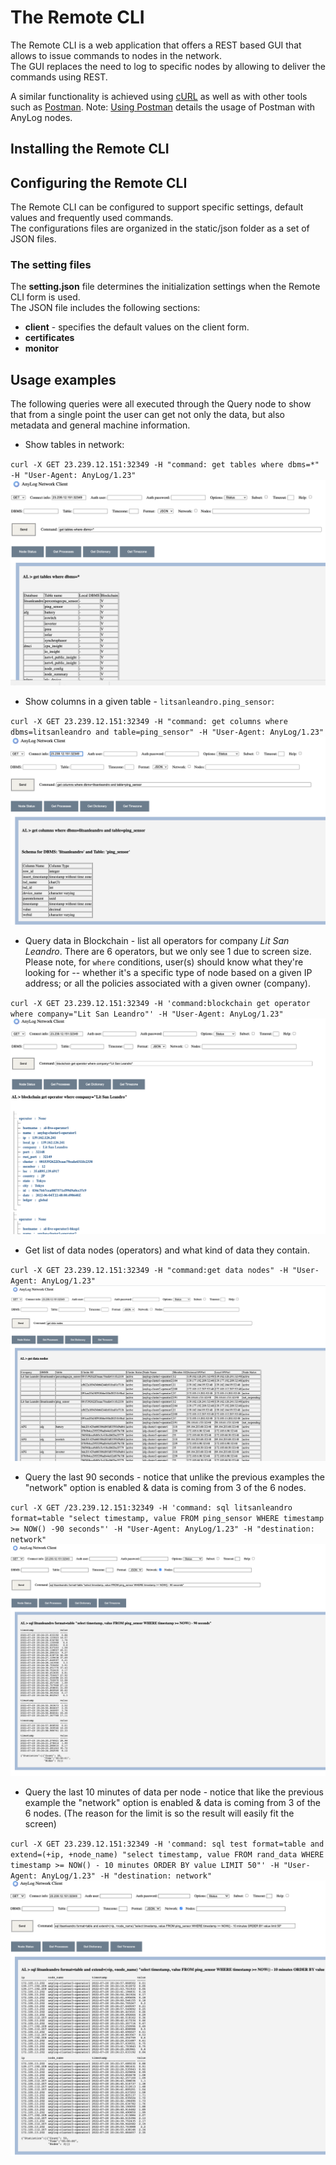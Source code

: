 # The Remote CLI

The Remote CLI is a web application that offers a REST based GUI that allows to issue commands to nodes in the network.    
The GUI replaces the need to log to specific nodes by allowing to deliver the commands using REST.  

A similar functionality is achieved using [cURL](https://curl.se/) as well as with other tools such as [Postman](https://www.postman.com/).
Note: [Using Postman](../using%20postman.md) details the usage of Postman with AnyLog nodes.

## Installing the Remote CLI

## Configuring the Remote CLI
The Remote CLI can be configured to support specific settings, default values and frequently used commands.  
The configurations files are organized in the static/json folder as a set of JSON files.

### The setting files

The **setting.json** file determines the initialization settings when the Remote CLI form is used.  
The JSON file includes the following sections:
* **client** - specifies the default values on the client form.
* **certificates**
* **monitor**
 


## Usage examples



The following queries were all executed through the Query node to show that from a single point the user can get 
not only the data, but also metadata and general machine information.

* Show tables in network: 

`curl -X GET 23.239.12.151:32349 -H "command: get tables where dbms=*" -H "User-Agent: AnyLog/1.23"`
![get databases](../imgs/remote_cli_get_databases.png)

* Show columns in a given table - `litsanleandro.ping_sensor`: 

`curl -X GET 23.239.12.151:32349 -H "command: get columns where dbms=litsanleandro and table=ping_sensor" -H "User-Agent: AnyLog/1.23"`
![get columns](../imgs/remote_cli_get_columns.png)

* Query data in Blockchain - list all operators for company _Lit San Leandro_. There are 6 operators, but we only see 1 
 due to screen size. Please note, for `where`  conditions, user(s) should know what they're looking for -- whether it's 
a specific type of node based on a given IP address; or all the policies associated with a given owner (company).  
  
`curl -X GET 23.239.12.151:32349 -H 'command:blockchain get operator where company="Lit San Leandro"' -H "User-Agent: AnyLog/1.23"` 
![view operators in blockchain](../imgs/remote_cli_blockchain_operators.png)

* Get list of data nodes (operators) and what kind of data they contain. 

`curl -X GET 23.239.12.151:32349 -H "command:get data nodes" -H "User-Agent: AnyLog/1.23" `
![Data Nodes](../imgs/remote_cli_data_nodes.png)

* Query the last 90 seconds - notice that unlike the previous examples the "network" option is enabled & data is coming 
from 3 of the 6 nodes. 

`curl -X GET /23.239.12.151:32349 -H 'command: sql litsanleandro format=table "select timestamp, value FROM ping_sensor WHERE timestamp >= NOW() -90 seconds"' -H "User-Agent: AnyLog/1.23" -H "destination: network"`
![Last 90 seconds of data](../imgs/remote_cli_select_last_90sec.png)

* Query the last 10 minutes of data per node - notice that like the previous example the "network" option is enabled & data is coming 
from 3 of the 6 nodes. (The reason for the limit is so the result will easily fit the screen)

`curl -X GET 23.239.12.151:32349 -H 'command: sql test format=table and extend=(+ip, +node_name) "select timestamp, value FROM rand_data WHERE timestamp >= NOW() - 10 minutes ORDER BY value LIMIT 50"' -H "User-Agent: AnyLog/1.23" -H "destination: network"`
![Last 10 minutes of data](../imgs/remote_cli_select_last_10min.png)